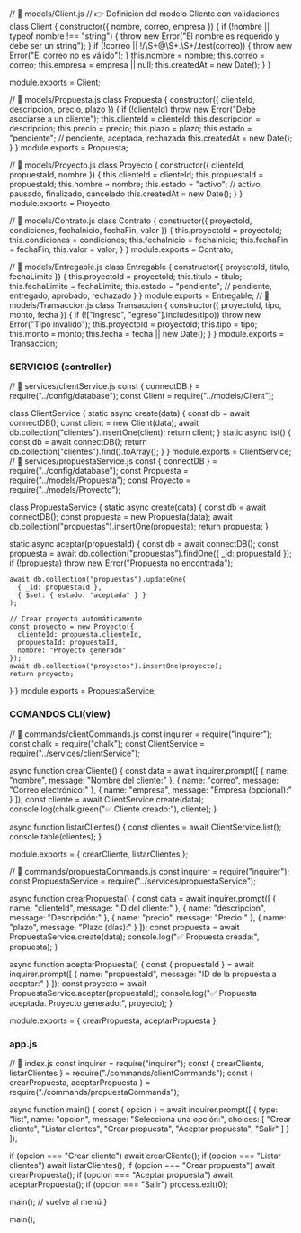 // 📂 models/Client.js
// 👉 Definición del modelo Cliente con validaciones
class Client {
  constructor({ nombre, correo, empresa }) {
    if (!nombre || typeof nombre !== "string") {
      throw new Error("El nombre es requerido y debe ser un string");
    }
    if (!correo || !/\S+@\S+\.\S+/.test(correo)) {
      throw new Error("El correo no es válido");
    }
    this.nombre = nombre;
    this.correo = correo;
    this.empresa = empresa || null;
    this.createdAt = new Date();
  }
}

module.exports = Client;

// 📂 models/Propuesta.js
class Propuesta {
  constructor({ clienteId, descripcion, precio, plazo }) {
    if (!clienteId) throw new Error("Debe asociarse a un cliente");
    this.clienteId = clienteId;
    this.descripcion = descripcion;
    this.precio = precio;
    this.plazo = plazo;
    this.estado = "pendiente"; // pendiente, aceptada, rechazada
    this.createdAt = new Date();
  }
}
module.exports = Propuesta;

// 📂 models/Proyecto.js
class Proyecto {
  constructor({ clienteId, propuestaId, nombre }) {
    this.clienteId = clienteId;
    this.propuestaId = propuestaId;
    this.nombre = nombre;
    this.estado = "activo"; // activo, pausado, finalizado, cancelado
    this.createdAt = new Date();
  }
}
module.exports = Proyecto;

// 📂 models/Contrato.js
class Contrato {
  constructor({ proyectoId, condiciones, fechaInicio, fechaFin, valor }) {
    this.proyectoId = proyectoId;
    this.condiciones = condiciones;
    this.fechaInicio = fechaInicio;
    this.fechaFin = fechaFin;
    this.valor = valor;
  }
}
module.exports = Contrato;

// 📂 models/Entregable.js
class Entregable {
  constructor({ proyectoId, titulo, fechaLimite }) {
    this.proyectoId = proyectoId;
    this.titulo = titulo;
    this.fechaLimite = fechaLimite;
    this.estado = "pendiente"; // pendiente, entregado, aprobado, rechazado
  }
}
module.exports = Entregable;
// 📂 models/Transaccion.js
class Transaccion {
  constructor({ proyectoId, tipo, monto, fecha }) {
    if (!["ingreso", "egreso"].includes(tipo)) throw new Error("Tipo inválido");
    this.proyectoId = proyectoId;
    this.tipo = tipo;
    this.monto = monto;
    this.fecha = fecha || new Date();
  }
}
module.exports = Transaccion;

### SERVICIOS (controller)
// 📂 services/clientService.js
const { connectDB } = require("../config/database");
const Client = require("../models/Client");

class ClientService {
  static async create(data) {
    const db = await connectDB();
    const client = new Client(data);
    await db.collection("clientes").insertOne(client);
    return client;
  }
  static async list() {
    const db = await connectDB();
    return db.collection("clientes").find().toArray();
  }
}
module.exports = ClientService;
// 📂 services/propuestaService.js
const { connectDB } = require("../config/database");
const Propuesta = require("../models/Propuesta");
const Proyecto = require("../models/Proyecto");

class PropuestaService {
  static async create(data) {
    const db = await connectDB();
    const propuesta = new Propuesta(data);
    await db.collection("propuestas").insertOne(propuesta);
    return propuesta;
  }

  static async aceptar(propuestaId) {
    const db = await connectDB();
    const propuesta = await db.collection("propuestas").findOne({ _id: propuestaId });
    if (!propuesta) throw new Error("Propuesta no encontrada");

    await db.collection("propuestas").updateOne(
      { _id: propuestaId },
      { $set: { estado: "aceptada" } }
    );

    // Crear proyecto automáticamente
    const proyecto = new Proyecto({
      clienteId: propuesta.clienteId,
      propuestaId: propuestaId,
      nombre: "Proyecto generado"
    });
    await db.collection("proyectos").insertOne(proyecto);
    return proyecto;
  }
}
module.exports = PropuestaService;

### COMANDOS CLI(view)

// 📂 commands/clientCommands.js
const inquirer = require("inquirer");
const chalk = require("chalk");
const ClientService = require("../services/clientService");

async function crearCliente() {
  const data = await inquirer.prompt([
    { name: "nombre", message: "Nombre del cliente:" },
    { name: "correo", message: "Correo electrónico:" },
    { name: "empresa", message: "Empresa (opcional):" }
  ]);
  const cliente = await ClientService.create(data);
  console.log(chalk.green("✅ Cliente creado:"), cliente);
}

async function listarClientes() {
  const clientes = await ClientService.list();
  console.table(clientes);
}

module.exports = { crearCliente, listarClientes };

// 📂 commands/propuestaCommands.js
const inquirer = require("inquirer");
const PropuestaService = require("../services/propuestaService");

async function crearPropuesta() {
  const data = await inquirer.prompt([
    { name: "clienteId", message: "ID del cliente:" },
    { name: "descripcion", message: "Descripción:" },
    { name: "precio", message: "Precio:" },
    { name: "plazo", message: "Plazo (días):" }
  ]);
  const propuesta = await PropuestaService.create(data);
  console.log("✅ Propuesta creada:", propuesta);
}

async function aceptarPropuesta() {
  const { propuestaId } = await inquirer.prompt([
    { name: "propuestaId", message: "ID de la propuesta a aceptar:" }
  ]);
  const proyecto = await PropuestaService.aceptar(propuestaId);
  console.log("✅ Propuesta aceptada. Proyecto generado:", proyecto);
}

module.exports = { crearPropuesta, aceptarPropuesta };

### app.js

// 📂 index.js
const inquirer = require("inquirer");
const { crearCliente, listarClientes } = require("./commands/clientCommands");
const { crearPropuesta, aceptarPropuesta } = require("./commands/propuestaCommands");

async function main() {
  const { opcion } = await inquirer.prompt([
    {
      type: "list",
      name: "opcion",
      message: "Selecciona una opción:",
      choices: [
        "Crear cliente",
        "Listar clientes",
        "Crear propuesta",
        "Aceptar propuesta",
        "Salir"
      ]
    }
  ]);

  if (opcion === "Crear cliente") await crearCliente();
  if (opcion === "Listar clientes") await listarClientes();
  if (opcion === "Crear propuesta") await crearPropuesta();
  if (opcion === "Aceptar propuesta") await aceptarPropuesta();
  if (opcion === "Salir") process.exit(0);

  main(); // vuelve al menú
}

main();